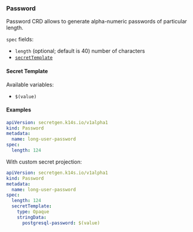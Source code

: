 ### Password

Password CRD allows to generate alpha-numeric passwords of particular length.

`spec` fields:

- `length` (optional; default is 40) number of characters
- [`secretTemplate`](secret-template-field.md)

#### Secret Template

Available variables:

- `$(value)`

#### Examples

```yaml
apiVersion: secretgen.k14s.io/v1alpha1
kind: Password
metadata:
  name: long-user-password
spec:
  length: 124
```

With custom secret projection:

```yaml
apiVersion: secretgen.k14s.io/v1alpha1
kind: Password
metadata:
  name: long-user-password
spec:
  length: 124
  secretTemplate:
    type: Opaque
    stringData:
      postgresql-password: $(value)
```
